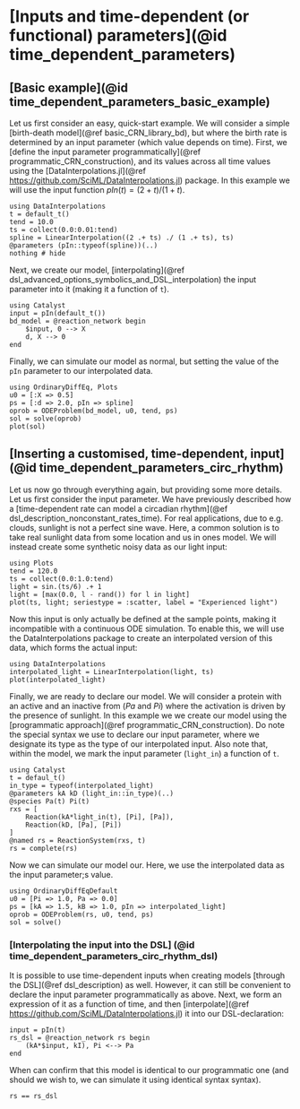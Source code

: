 # [Inputs and time-dependent (or functional) parameters](@id time_dependent_parameters)

## [Basic example](@id time_dependent_parameters_basic_example)
Let us first consider an easy, quick-start example. We will consider a simple [birth-death model](@ref basic_CRN_library_bd), but where the birth rate is determined by an input parameter (which value depends on time). First, we [define the input parameter programmatically](@ref programmatic_CRN_construction), and its values across all time values using the [DataInterpolations.jl](@ref https://github.com/SciML/DataInterpolations.jl) package. In this example we will use the input function $pIn(t) = (2 + t)/(1 + t)$.
```@example time_dependent_parameters_basic_example
using DataInterpolations
t = default_t()
tend = 10.0
ts = collect(0.0:0.01:tend)
spline = LinearInterpolation((2 .+ ts) ./ (1 .+ ts), ts)
@parameters (pIn::typeof(spline))(..)
nothing # hide
```
Next, we create our model, [interpolating](@ref dsl_advanced_options_symbolics_and_DSL_interpolation) the input parameter into it (making it a function of `t`).
```@example time_dependent_parameters_basic_example
using Catalyst
input = pIn(default_t())
bd_model = @reaction_network begin
    $input, 0 --> X
    d, X --> 0
end
```
Finally, we can simulate our model as normal, but setting the value of the `pIn` parameter to our interpolated data.
```@example time_dependent_parameters_basic_example
using OrdinaryDiffEq, Plots
u0 = [:X => 0.5]
ps = [:d => 2.0, pIn => spline]
oprob = ODEProblem(bd_model, u0, tend, ps)
sol = solve(oprob)
plot(sol)
```

## [Inserting a customised, time-dependent, input] (@id time_dependent_parameters_circ_rhythm)
Let us now go through everything again, but providing some more details. Let us first consider the input parameter. We have previously described how a [time-dependent rate can model a circadian rhythm](@ef dsl_description_nonconstant_rates_time). For real applications, due to e.g. clouds, sunlight is not a perfect sine wave. Here, a common solution is to take real sunlight data from some location and us in ones model. We will instead create some synthetic noisy data as our light input:
```@example time_dependent_parameters_circ_rhythm
using Plots
tend = 120.0
ts = collect(0.0:1.0:tend)
light = sin.(ts/6) .+ 1
light = [max(0.0, l - rand()) for l in light]
plot(ts, light; seriestype = :scatter, label = "Experienced light")
```
Now this input is only actually be defined at the sample points, making it incompatible with a continuous ODE simulation. To enable this, we will use the DataInterpolations package to create an interpolated version of this data, which forms the actual input:
```@example time_dependent_parameters_circ_rhythm
using DataInterpolations
interpolated_light = LinearInterpolation(light, ts)
plot(interpolated_light)
```
Finally, we are ready to declare our model. We will consider a protein with an active and an inactive from ($Pa$ and $Pi$) where the activation is driven by the presence of sunlight. In this example we we create our model using the [programmatic approach](@ref programmatic_CRN_construction). Do note the special syntax we use to declare our input parameter, where we designate its type as the type of our interpolated input. Also note that, within the model, we mark the input parameter (`light_in`) a function of `t`.
```@example time_dependent_parameters_circ_rhythm
using Catalyst
t = defaul_t()
in_type = typeof(interpolated_light)
@parameters kA kD (light_in::in_type)(..)
@species Pa(t) Pi(t)
rxs = [
    Reaction(kA*light_in(t), [Pi], [Pa]),
    Reaction(kD, [Pa], [Pi])
]
@named rs = ReactionSystem(rxs, t)
rs = complete(rs)
```
Now we can simulate our model our. Here, we use the interpolated data as the input parameter;s value.
```@example time_dependent_parameters_circ_rhythm
using OrdinaryDiffEqDefault
u0 = [Pi => 1.0, Pa => 0.0]
ps = [kA => 1.5, kB => 1.0, pIn => interpolated_light]
oprob = ODEProblem(rs, u0, tend, ps)
sol = solve()
```

### [Interpolating the input into the DSL] (@id time_dependent_parameters_circ_rhythm_dsl)
It is possible to use time-dependent inputs when creating models [through the DSL](@ref dsl_description) as well. However, it can still be convenient to declare the input parameter programmatically as above. Next, we form an expression of it as a function of time, and then [interpolate](@ref https://github.com/SciML/DataInterpolations.jl) it into our DSL-declaration:
```@example time_dependent_parameters_circ_rhythm
input = pIn(t)
rs_dsl = @reaction_network rs begin
    (kA*$input, kI), Pi <--> Pa
end
```
When can confirm that this model is identical to our programmatic one (and should we wish to, we can simulate it using identical syntax syntax).
```@example time_dependent_parameters_circ_rhythm
rs == rs_dsl
```
